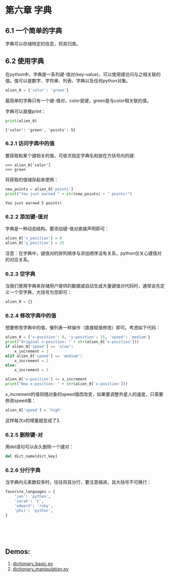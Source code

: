 # 第六章 字典
## 6.1 一个简单的字典

字典可以存储特定的信息，将其归类。

## 6.2 使用字典
在python中，字典是一系列键-值对(key-value)，可以使用键访问与之相关联的值。值可以是数字、字符串、列表、字典以及任何python对象。
```python
alien_0 = {'color': 'green'}
```
最简单的字典只有一个键-值对，color是键，green是与color相关联的值。

字典可以直接print：
```python
print(alien_0)
```
```
{'color': 'green', 'points': 5}
```
### 6.2.1 访问字典中的值
要获取和某个键相关的值，可依次指定字典名和放在方括号内的键:
```
>>> alien_0['color']
>>> green

```
将获取的值储存起来使用：
```python
new_points = alien_0['points']
print("You just earned " + str(new_points) + " points!")
```
```
You just earned 5 points!
```

### 6.2.2 添加键-值对
字典是一种动态结构，要添加键-值对直接声明即可：
```python
alien_0['x_position'] = 0
alien_0['y_position'] = 25
```
注意：在字典中，键值对的排列顺序与添加顺序没有关系，python仅关心键值对的对应关系。

### 6.2.3 空字典
当我们使用字典来存储用户提供的数据或自动生成大量键值对代码时，通常会先定义一个空字典，大括号为空即可：
```python
alien_0 = {}
```

### 6.2.4 修改字典中的值
想要修改字典中的值，像列表一样操作（直接赋值修改）即可。考虑如下代码：
```python
alien_0 = {'x-position': 0, 'y-position': 25, 'speed': 'medium'}
print("Original x-position: " + str(alien_0['x-position']))
if alien_0['speed'] == 'slow':
    x_increment = 1
elif alien_0['speed'] == 'medium':
    x_increment = 2
else:
    x_increment = 3

alien_0['x-position'] += x_increment
print("New x-position: " + str(alien_0['x-position']))
```
x_increment的值将随对象的speed值而改变，如果要调整外星人的速度，只需要修改speed值：
```python
alien_0['speed'] = 'high'
```
这样每次x的增量就变成了3.

### 6.2.5 删除键-对
用del语句可以永久删除一个键对：
```python
del dict_name[dict_key]
```

### 6.2.6 分行字典
当字典内元素数较多时，往往将其分行，要注意缩进，且大括号不可换行：
```python
favorite_languages = {
    'jen': 'python',
    'sarah': 'C',
    'edward': 'ruby',
    'phil': 'python',
}
```
</br></br></br>
## Demos:
1. [dictionary_basic.py](dictionary_basic.py)
2. [dictionary_manipulation.py](dictionary_manipulation.py)